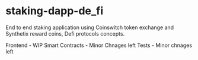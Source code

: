 # staking-dapp-de_fi
End to end staking application using Coinswitch token exchange and Synthetix reward coins, Defi protocols concepts.


Frontend - WIP
Smart Contracts - Minor Chnages left
Tests - Minor chnages left
